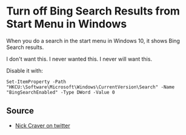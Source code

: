 ﻿# Turn off Bing Search Results from Start Menu in Windows

When you do a search in the start menu in Windows 10, it shows Bing Search results.

I don't want this. I never wanted this. I never will want this.

Disable it with:

	Set-ItemProperty -Path "HKCU:\Software\Microsoft\Windows\CurrentVersion\Search" -Name "BingSearchEnabled" -Type DWord -Value 0


## Source


* [Nick Craver on twitter](https://twitter.com/Nick_Craver/status/1138231377055363074)
